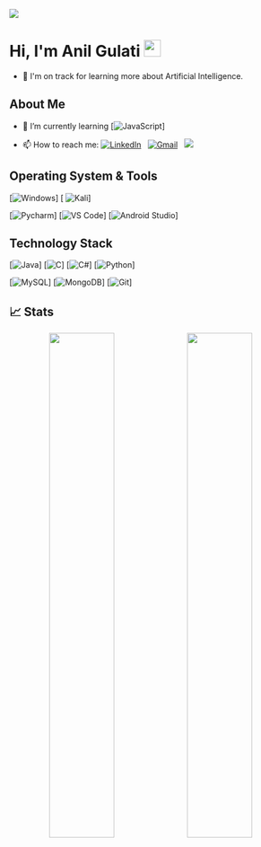 ![](https://komarev.com/ghpvc/?username=anilfromdit&label=PROFILE+VIEWS)
# Hi, I'm Anil Gulati  <img src="https://raw.githubusercontent.com/Asmit2952/Asmit2952/master/src/wave.gif?token=ATQS65XWY4MME7NJYAZ4LCTBN34AU" width="30px">
- 🌱  I'm on track for learning more about Artificial Intelligence.
## About Me

- 🌱 I’m currently learning [![JavaScript](https://img.shields.io/badge/javascript-%23323330.svg?style=for-the-badge&logo=javascript&logoColor=%23F7DF1E)]

- 📫 How to reach me:
<a href="https://www.linkedin.com/in/anilfromdit/"><img alt="LinkedIn" src="https://img.shields.io/badge/linkedin%20-%230077B5.svg?&style=flat&logo=linkedin&logoColor=white"/></a> &nbsp;
<a href="mailto:anilfromdit@gmail.com"><img alt="Gmail" src="https://img.shields.io/badge/Gmail-D14836?style=flat&logo=gmail&logoColor=white" /></a> &nbsp;
<a href="https://instagram.com/anilfromdit"><img src="https://img.shields.io/badge/-@anilfromdit_-E4405F?style=flat&logo=Instagram&logoColor=white"/></a> &nbsp;



## Operating System & Tools

[![Windows](https://img.shields.io/badge/Windows-0078D6?style=for-the-badge&logo=windows&logoColor=white)]
[ ![Kali](https://img.shields.io/badge/Kali-268BEE?style=for-the-badge&logo=kalilinux&logoColor=white)]

[![Pycharm](https://img.shields.io/badge/IDE-PyCharm-yellow?style=flat-square&logo=JetBrains)]
[![VS Code](https://img.shields.io/badge/IDE-VSCode-%23007ACC?style=flat-square&logo=Visual-studio-code)]
[![Android Studio](https://img.shields.io/badge/Android%20Studio-3DDC84.svg?style=for-the-badge&logo=android-studio&logoColor=white)]


## Technology Stack
[![Java](https://img.shields.io/badge/java-%23ED8B00.svg?style=for-the-badge&logo=java&logoColor=white)]
[![C](https://img.shields.io/badge/c-%2300599C.svg?style=for-the-badge&logo=c&logoColor=white)]
[![C#](https://img.shields.io/badge/c%23-%23239120.svg?style=for-the-badge&logo=c-sharp&logoColor=white)]
[![Python](https://img.shields.io/badge/-Python-3776AB?style=flat-square&logo=python&logoColor=ffffff)]

[![MySQL](https://img.shields.io/badge/-MySQL-4479A1?style=flat-square&logo=MySQL&logoColor=ffffff)]
[![MongoDB](https://img.shields.io/badge/-MongoDB-47A248?style=flat-square&logo=MongoDB&logoColor=ffffff)]
[![Git](https://img.shields.io/badge/-Git-%23F05032?style=flat-square&logo=git&logoColor=%23ffffff)]

 ## 📈 Stats

<p align="center">
  <img width="48%" src="https://github-readme-stats.vercel.app/api?username=anilfromdit&show_icons=true&hide_border=truel&count_private=true&show_icons=true&hide=,contribs&include_all_commits" />
  <img width="48%" src="https://github-readme-streak-stats.herokuapp.com/?user=anilfromdit&hide_border=true" />
</p>
 
